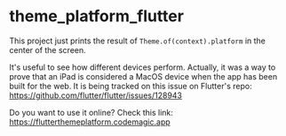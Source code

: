 # theme_platform_flutter

This project just prints the result of `Theme.of(context).platform` in the center of the screen.

It's useful to see how different devices perform. Actually, it was a way to prove that an iPad is considered a MacOS device when the app has been built for the web. It is being tracked on this issue on Flutter's repo: https://github.com/flutter/flutter/issues/128943

Do you want to use it online? Check this link: https://flutterthemeplatform.codemagic.app
